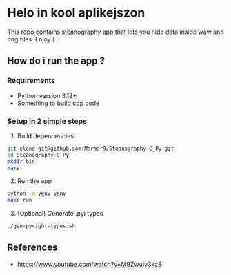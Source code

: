 # Helo in kool aplikejszon
This repo contains steanography app that lets you hide data
inside waw and png files. Enjoy ( :
## How do i run the app ?

### Requirements
- Python version 3.12+
- Something to build cpp code

### Setup in 2 simple steps

1. Build dependencies
```bash
git clone git@github.com:Marmar9/Steanography-C_Py.git
cd Steanography-C_Py
mkdir bin
make
```

2. Run the app
```bash
python -m venv venv
make run
```

3. (Optional) Generate .pyi types
```bash
./gen-pyright-types.sh
```

## References

- https://www.youtube.com/watch?v=M9ZwuIv3xz8
